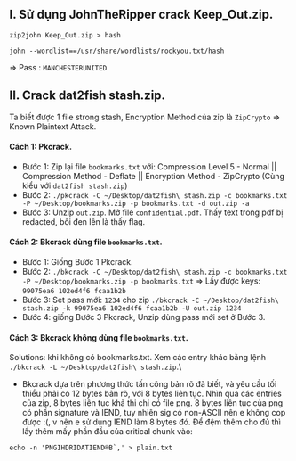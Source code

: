 ## I. Sử dụng JohnTheRipper crack Keep_Out.zip.

`zip2john Keep_Out.zip > hash`

`john --wordlist==/usr/share/wordlists/rockyou.txt/hash`

=> Pass : `MANCHESTERUNITED`

## II. Crack dat2fish stash.zip.

Ta biết được 1 file strong stash, Encryption Method của zip là `ZipCrypto` => Known Plaintext Attack.

#### Cách 1: Pkcrack.

* Bước 1: Zip lại file `bookmarks.txt` với: Compression Level 5 - Normal || Compression Method - Deflate || Encryption Method - ZipCrypto (Cùng kiểu với `dat2fish stash.zip`)
* Bước 2: `./pkcrack -C ~/Desktop/dat2fish\ stash.zip -c bookmarks.txt -P ~/Desktop/bookmarks.zip -p bookmarks.txt -d out.zip -a`
* Bước 3: Unzip `out.zip`. Mở file `confidential.pdf`. Thấy text trong pdf bị redacted, bôi đen lên là thấy flag.

#### Cách 2: Bkcrack dùng file `bookmarks.txt`.

* Bước 1: Giống Bước 1 Pkcrack.
* Bước 2: `./bkcrack -C ~/Desktop/dat2fish\ stash.zip -c bookmarks.txt -P ~/Desktop/bookmarks.zip -p bookmarks.txt` => Lấy được keys: `99075ea6 102ed4f6 fcaa1b2b`
* Bước 3: Set pass mới: `1234` cho zip `./bkcrack -C ~/Desktop/dat2fish\ stash.zip -k 99075ea6 102ed4f6 fcaa1b2b -U out.zip 1234`
* Bước 4: giống Bước 3 Pkcrack, Unzip dùng pass mới set ở Bước 3.

#### Cách 3: Bkcrack không dùng file `bookmarks.txt`.

Solutions: khi không có bookmarks.txt. Xem các entry khác bằng lệnh `./bkcrack -L ~/Desktop/dat2fish\ stash.zip`.\
- Bkcrack dựa trên phương thức tấn công bản rõ đã biết, và yêu cầu tối thiểu phải có 12 bytes bản rõ, với 8 bytes liên tục. Nhìn qua các entries của zip, 8 bytes liên tục khả thi chỉ có file png. 8 bytes liên tục của png có phần signature và IEND, tuy nhiên sig có non-ASCII nên e không cop được :(, v nên e sử dụng IEND làm 8 bytes đó. 
Để đệm thêm cho đủ thì lấy thêm mấy phần đầu của critical chunk vào:  

``echo -n 'PNGIHDRIDATIEND®B`‚' > plain.txt``
